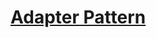 # [Adapter Pattern](https://github.com/Khair9/Year-2-CompSci-Notes/blob/main/OOSE2/Design%20Patterns.md)
